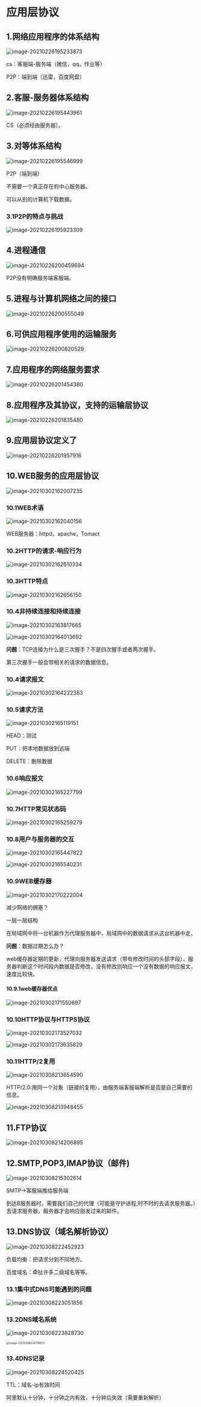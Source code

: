 # 应用层协议

## 1.网络应用程序的体系结构

![image-20210226195233873](https://gitee.com/long_kejie/image/raw/master/image-20210226195233873.png)

cs：客服端-服务端（微信，qq，作业等）

P2P：端到端（迅雷，百度网盘）

## 2.客服-服务器体系结构

![image-20210226195443961](https://gitee.com/long_kejie/image/raw/master/image-20210226195443961.png)

CS（必须经由服务器）。

## 3.对等体系结构

![image-20210226195546999](https://gitee.com/long_kejie/image/raw/master/image-20210226195546999.png)

P2P（端到端）

不需要一个真正存在的中心服务器。

可以从别的计算机下载数据。

### 3.1P2P的特点与挑战

![image-20210226195923309](https://gitee.com/long_kejie/image/raw/master/image-20210226195923309.png)

## 4.进程通信

![image-20210226200459694](https://gitee.com/long_kejie/image/raw/master/image-20210226200459694.png)

P2P没有明确服务端客服端。

## 5.进程与计算机网络之间的接口

![image-20210226200555049](https://gitee.com/long_kejie/image/raw/master/image-20210226200555049.png)

## 6.可供应用程序使用的运输服务

![image-20210226200820529](https://gitee.com/long_kejie/image/raw/master/image-20210226200820529.png)

## 7.应用程序的网络服务要求

![image-20210226201454380](https://gitee.com/long_kejie/image/raw/master/image-20210226201454380.png)

## 8.应用程序及其协议，支持的运输层协议

![image-20210226201835480](https://gitee.com/long_kejie/image/raw/master/image-20210226201835480.png)

## 9.应用层协议定义了

![image-20210226201957916](https://gitee.com/long_kejie/image/raw/master/image-20210226201957916.png)

## 10.WEB服务的应用层协议

![image-20210302162007235](https://gitee.com/long_kejie/image/raw/master/image-20210302162007235.png)

### 10.1WEB术语

![image-20210302162040156](https://gitee.com/long_kejie/image/raw/master/image-20210302162040156.png)

WEB服务器：httpd，apache，Tomact

### 10.2HTTP的请求-响应行为

![image-20210302162610334](https://gitee.com/long_kejie/image/raw/master/image-20210302162610334.png)

### 10.3HTTP特点

![image-20210302162656150](https://gitee.com/long_kejie/image/raw/master/image-20210302162656150.png)

### 10.4非持续连接和持续连接

![image-20210302163817665](https://gitee.com/long_kejie/image/raw/master/image-20210302163817665.png)

![image-20210302164013692](https://gitee.com/long_kejie/image/raw/master/image-20210302164013692.png)

**问题**：TCP连接为什么是三次握手？不是四次握手或者两次握手。

第三次握手一般会带相关的请求的数据信息。

### 10.4请求报文

![image-20210302164222383](https://gitee.com/long_kejie/image/raw/master/image-20210302164222383.png)

### 10.5请求方法

![image-20210302165119151](https://gitee.com/long_kejie/image/raw/master/image-20210302165119151.png)

HEAD：测试

PUT：把本地数据放到远端

DELETE：删除数据

### 10.6响应报文

![image-20210302165227799](https://gitee.com/long_kejie/image/raw/master/image-20210302165227799.png)

### 10.7HTTP常见状态码

![image-20210302165259279](https://gitee.com/long_kejie/image/raw/master/image-20210302165259279.png)

### 10.8用户与服务器的交互

![image-20210302165447822](https://gitee.com/long_kejie/image/raw/master/image-20210302165447822.png)

![image-20210302165540231](https://gitee.com/long_kejie/image/raw/master/image-20210302165540231.png)

### 10.9WEB缓存器

![image-20210302170222004](https://gitee.com/long_kejie/image/raw/master/image-20210302170222004.png)

减少网络的拥塞？

一层一层结构

在局域网中将一台机器作为代理服务器中，局域网中的数据请求从这台机器中走。

**问题**：数据过期怎么办？

web缓存器定期的更新，代理向服务器发送请求（带有修改时间的头部字段），服务器判断这个时间段内数据是否修改，没有修改则响应一个没有数据的响应报文，速度比较快。

#### 10.9.1web缓存器优点

![image-20210302171550697](https://gitee.com/long_kejie/image/raw/master/image-20210302171550697.png)

### 10.10HTTP协议与HTTPS协议

![image-20210302173527032](https://gitee.com/long_kejie/image/raw/master/image-20210302173527032.png)

 ![image-20210302173635829](https://gitee.com/long_kejie/image/raw/master/image-20210302173635829.png)

### 10.11HTTP/2复用

![image-20210308213654590](https://gitee.com/long_kejie/image/raw/master/image-20210308213654590.png)

HTTP/2.0:用同一个对象（链接的复用），由服务端客服端解析是否是自己需要的信息。

![image-20210308213948455](https://gitee.com/long_kejie/image/raw/master/image-20210308213948455.png)

## 11.FTP协议

![image-20210308214206895](https://gitee.com/long_kejie/image/raw/master/image-20210308214206895.png)

## 12.SMTP,POP3,IMAP协议（邮件)

![image-20210308215302614](https://gitee.com/long_kejie/image/raw/master/image-20210308215302614.png)

SMTP->客服端推给服务端

到达B服务器时，需要我们自己的代理（可能是守护进程,时不时的去请求服务器。）去请求服务器，服务器才会响应刚发过来的邮件。

## 13.DNS协议（域名解析协议）

![image-20210308222452923](https://gitee.com/long_kejie/image/raw/master/image-20210308222452923.png)

负载均衡：把请求分到不同地方。

百度域名：牵扯许多二级域名等等。

### 13.1集中式DNS可能遇到的问题

![image-20210308223051856](https://gitee.com/long_kejie/image/raw/master/image-20210308223051856.png)

### 13.2DNS域名系统

![image-20210308223828730](https://gitee.com/long_kejie/image/raw/master/image-20210308223828730.png)

<img src="https://gitee.com/long_kejie/image/raw/master/image-20210308224718633.png" alt="image-20210308224718633" style="zoom:50%;" />

### 13.4DNS记录

![image-20210308224520425](https://gitee.com/long_kejie/image/raw/master/image-20210308224520425.png)

TTL：域名-ip有效时间

阿里默认十分钟，十分钟之内有效，十分钟后失效（需要重新解析）